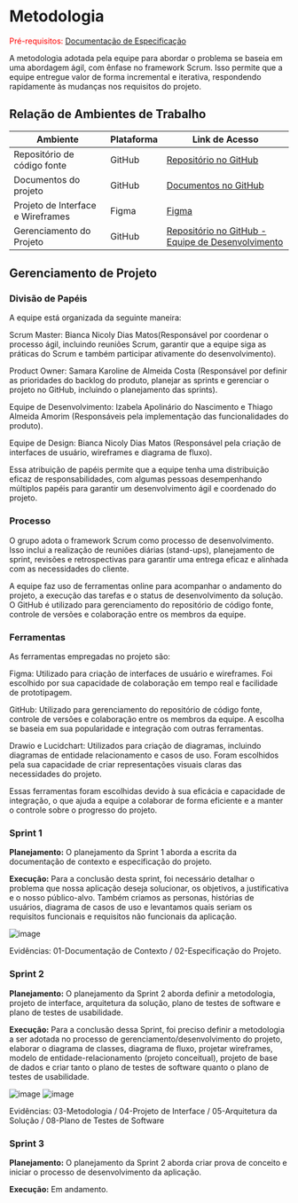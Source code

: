 
# Metodologia

<span style="color:red">Pré-requisitos: <a href="2-Especificação do Projeto.md"> Documentação de Especificação</a></span>

A metodologia adotada pela equipe para abordar o problema se baseia em uma abordagem ágil, com ênfase no framework Scrum. Isso permite que a equipe entregue valor de forma incremental e iterativa, respondendo rapidamente às mudanças nos requisitos do projeto.

## Relação de Ambientes de Trabalho

| Ambiente | Plataforma | Link de Acesso |
|------|-----------------------------------------|----|
| Repositório de código fonte | GitHub |[ Repositório no GitHub ](https://github.com/ICEI-PUC-Minas-PMV-ADS/Control-Tasks-Points) | 
| Documentos do projeto | GitHub | [ Documentos no GitHub ](https://github.com/ICEI-PUC-Minas-PMV-ADS/Control-Tasks-Points/tree/main/docs) |
| Projeto de Interface e Wireframes | Figma |  [Figma](https://www.figma.com/) |
| Gerenciamento do Projeto | GitHub | [ Repositório no GitHub - Equipe de Desenvolvimento ](https://github.com/orgs/ICEI-PUC-Minas-PMV-ADS/teams/developers/repositories) |

## Gerenciamento de Projeto

### Divisão de Papéis

A equipe está organizada da seguinte maneira:

Scrum Master: Bianca Nicoly Dias Matos(Responsável por coordenar o processo ágil, incluindo reuniões Scrum, garantir que a equipe siga as práticas do Scrum e também participar ativamente do desenvolvimento).

Product Owner: Samara Karoline de Almeida Costa (Responsável por definir as prioridades do backlog do produto, planejar as sprints e gerenciar o projeto no GitHub, incluindo o planejamento das sprints).

Equipe de Desenvolvimento: Izabela Apolinário do Nascimento e Thiago Almeida Amorim (Responsáveis pela implementação das funcionalidades do produto).

Equipe de Design: Bianca Nicoly Dias Matos (Responsável pela criação de interfaces de usuário, wireframes e diagrama de fluxo).

Essa atribuição de papéis permite que a equipe tenha uma distribuição eficaz de responsabilidades, com algumas pessoas desempenhando múltiplos papéis para garantir um desenvolvimento ágil e coordenado do projeto.

### Processo

O grupo adota o framework Scrum como processo de desenvolvimento. Isso inclui a realização de reuniões diárias (stand-ups), planejamento de sprint, revisões e retrospectivas para garantir uma entrega eficaz e alinhada com as necessidades do cliente.

A equipe faz uso de ferramentas online para acompanhar o andamento do projeto, a execução das tarefas e o status de desenvolvimento da solução. O GitHub é utilizado para gerenciamento do repositório de código fonte, controle de versões e colaboração entre os membros da equipe.

### Ferramentas

As ferramentas empregadas no projeto são:

Figma: Utilizado para criação de interfaces de usuário e wireframes. Foi escolhido por sua capacidade de colaboração em tempo real e facilidade de prototipagem.

GitHub: Utilizado para gerenciamento do repositório de código fonte, controle de versões e colaboração entre os membros da equipe. A escolha se baseia em sua popularidade e integração com outras ferramentas.

Drawio e Lucidchart: Utilizados para criação de diagramas, incluindo diagramas de entidade relacionamento e casos de uso. Foram escolhidos pela sua capacidade de criar representações visuais claras das necessidades do projeto.

Essas ferramentas foram escolhidas devido à sua eficácia e capacidade de integração, o que ajuda a equipe a colaborar de forma eficiente e a manter o controle sobre o progresso do projeto.

### Sprint 1

**Planejamento:** O planejamento da Sprint 1 aborda a escrita da documentação de contexto e especificação do projeto.

**Execução:** Para a conclusão desta sprint, foi necessário detalhar o problema que nossa aplicação deseja solucionar, os objetivos, a justificativa e o nosso público-alvo. Também criamos as personas, histórias de usuários, diagrama de casos de uso e levantamos quais seriam os requisitos funcionais e requisitos não funcionais da aplicação.

![image](https://github.com/ICEI-PUC-Minas-PMV-ADS/Control-Tasks-Points/assets/122751654/5f5731b8-53af-43d9-9afe-9f9e8b6f073e)

Evidências: 01-Documentação de Contexto / 02-Especificação do Projeto.

### Sprint 2

**Planejamento:** O planejamento da Sprint 2 aborda definir a metodologia, projeto de interface, arquitetura da solução, plano de testes de software e plano de testes de usabilidade.

**Execução:** Para a conclusão dessa Sprint, foi preciso definir a metodologia a ser adotada no processo de gerenciamento/desenvolvimento do projeto, elaborar o diagrama de classes, diagrama de fluxo, projetar wireframes, modelo de entidade-relacionamento (projeto conceitual), projeto de base de dados e criar tanto o plano de testes de software quanto o plano de testes de usabilidade.

![image](https://github.com/ICEI-PUC-Minas-PMV-ADS/Control-Tasks-Points/assets/122751654/b37d73b3-0552-4b16-aa33-27c25a02c0a6)
![image](https://github.com/ICEI-PUC-Minas-PMV-ADS/Control-Tasks-Points/assets/122751654/55473f1d-2c4a-4b90-a82c-d631e169ee48)

Evidências: 03-Metodologia / 04-Projeto de Interface / 05-Arquitetura da Solução / 08-Plano de Testes de Software

### Sprint 3

**Planejamento:** O planejamento da Sprint 2 aborda criar prova de conceito e iniciar o processo de desenvolvimento da aplicação.

**Execução:** Em andamento.




